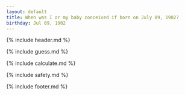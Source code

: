 ```yaml
---
layout: default
title: When was I or my baby conceived if born on July 09, 1902?
birthday: Jul 09, 1902
---
```


{% include header.md %}

{% include guess.md %}

{% include calculate.md %}

{% include safety.md %}

{% include footer.md %}



